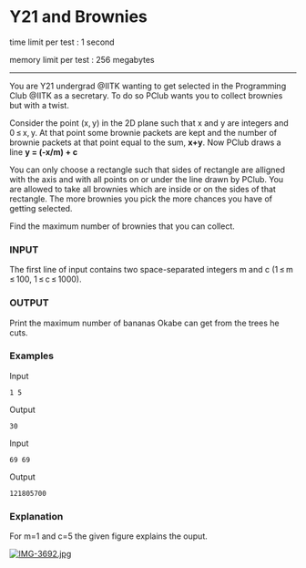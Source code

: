 
# Y21 and   Brownies


time limit per test : 1 second

memory limit per test : 256 megabytes

---



You are Y21 undergrad @IITK wanting to get selected
in the Programming Club @IITK as a secretary. To do 
so PClub wants you to collect brownies but with a twist.

Consider the point (x, y) in the 2D plane such that x and y are integers and 0 ≤ x, y.
At that point some brownie packets are kept and
the number of brownie packets at that point equal 
to the sum, **x+y**. Now PClub draws a line
**y = (-x/m) + c**

You can only choose a rectangle such that sides of
rectangle are alligned with the axis and with all points
on or under the line drawn by PClub. You are allowed to 
take all brownies which are inside or on the sides
of that rectangle. The more brownies you pick the more
chances you have of getting selected.

Find the maximum number of brownies that you can collect.

### INPUT

The first line of input contains two space-separated integers m and c (1 ≤ m ≤ 100, 1 ≤ c ≤ 1000).


### OUTPUT

Print the maximum number of bananas Okabe can get from the trees he cuts.

### Examples
Input
```
1 5
```

Output 
```
30
```




Input
```
69 69 
```

Output 
```
121805700
```

### Explanation

For m=1 and c=5 the given figure explains the ouput.


[![IMG-3692.jpg](https://i.postimg.cc/SN3DkfQQ/IMG-3692.jpg)](https://postimg.cc/tYdhzPV8)